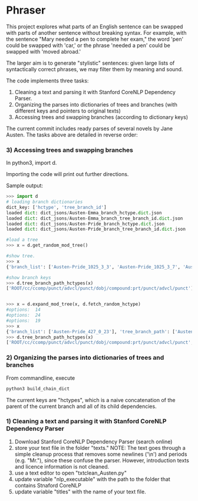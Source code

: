 # Phraser

This project explores what parts of an English sentence can be swapped with parts of another sentence without breaking syntax. For example, with the sentence "Mary needed a pen to complete her exam," the word 'pen' could be swapped with 'car,' or the phrase 'needed a pen' could be swapped with 'moved abroad.' 

The larger aim is to generate "stylistic" sentences: given large lists of syntactically correct phrases, we may filter them by meaning and sound.

The code implements three tasks: 

1. Cleaning a text and parsing it with Stanford CoreNLP Dependency Parser. 
2. Organizing the parses into dictionaries of trees and branches (with different keys and pointers to original texts)
3. Accessing trees and swapping branches (according to dictionary keys)


The current commit includes ready parses of several novels by Jane Austen. The tasks above are detailed in reverse order:

### 3) Accessing trees and swapping branches

In python3, import d.

Importing the code will print out further directions. 


Sample output:

```python
>>> import d
# loading branch dictionaries
dict_key: ['hctype', 'tree_branch_id']
loaded dict: dict_jsons/Austen-Emma_branch_hctype.dict.json
loaded dict: dict_jsons/Austen-Emma_branch_tree_branch_id.dict.json
loaded dict: dict_jsons/Austen-Pride_branch_hctype.dict.json
loaded dict: dict_jsons/Austen-Pride_branch_tree_branch_id.dict.json

#load a tree
>>> x = d.get_random_mod_tree()

#show tree. 
>>> x
{'branch_list': ['Austen-Pride_1025_3_3', 'Austen-Pride_1025_3_7', 'Austen-Pride_1025_3_18'], 'tree_branch_path': ['Austen-Pride_1025_3_11'], 'branch_slots': ['And', [], ',', [], ',', 'find', 'them', 'out', ',', [], '.'], 'tree_branch_id': 'Austen-Pride_1025_3_11'}

#show branch keys
>>> d.tree_branch_path_hctypes(x)
['ROOT/cc/ccomp/punct/advcl/punct/dobj/compound:prt/punct/advcl/punct']


>>> x = d.expand_mod_tree(x, d.fetch_random_hctype)
#options:  14
#options:  24
#options:  19
>>> x
{'branch_list': ['Austen-Pride_427_0_23'], 'tree_branch_path': ['Austen-Pride_1025_3_11', [], 'Austen-Mansfield_427_0_16', [], 'Austen-Pride_427_0_21', [], 'Austen-Emma_1586_1_5', []], 'branch_slots': ['And', 'complaining', 'about', ',', 'when', 'Charles', 'gets', [], ',', 'find', 'them', 'out', ',', 'when', 'she', 'did', 'speak', '.']}
>>> d.tree_branch_path_hctypes(x)
['ROOT/cc/ccomp/punct/advcl/punct/dobj/compound:prt/punct/advcl/punct', [], 'ccomp/advmod', [], 'advcl/advmod/nsubj/nmod:to', [], 'advcl/advmod/nsubj/aux', []]
```

### 2) Organizing the parses into dictionaries of trees and branches

From commandline, execute

```bash
python3 build_chain_dict
```

The current keys are "hctypes", which is a naive concatenation of
the parent of the current branch and all of its child dependencies.


### 1) Cleaning a text and parsing it with Stanford CoreNLP Dependency Parser
1. Download Stanford CoreNLP Dependency Parser (search online)
2. store your text file in the folder "texts." NOTE: The text goes through a simple cleanup process that removes some newlines ('\n') and periods (e.g. "Mr."), since these confuse the parser. However, introduction texts and licence information is not cleaned. 
3. use a text editor to open "txtclean_Austen.py"
4. update variable "nlp_executable" with the path to the folder that contains Stnaford CoreNLP
5. update variable "titles" with the name of your text file.
